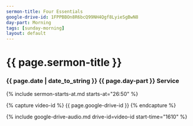 ```yaml
---
sermon-title: Four Essentials
google-drive-id: 1FPPBBOn8R6bcQ99NH4Qgf8LyieSgBwN8
day-part: Morning
tags: [sunday-morning]
layout: default
---
```


# {{ page.sermon-title }}

### {{ page.date | date_to_string }} {{ page.day-part }} Service

{% include sermon-starts-at.md starts-at="26:50" %}

{% capture video-id %}
{{ page.google-drive-id }}
{% endcapture %}

{% include google-drive-audio.md drive-id=video-id start-time="1610" %}